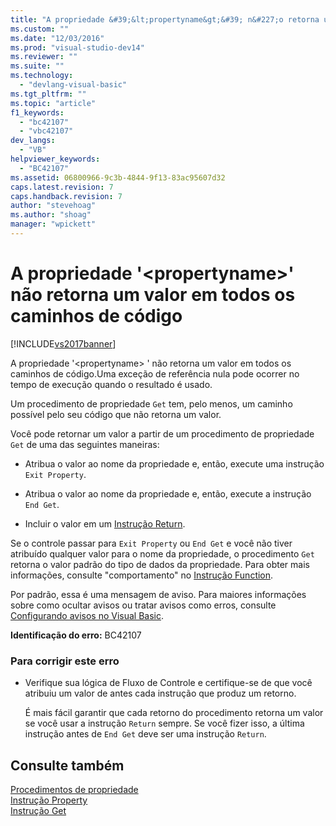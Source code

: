 ```yaml
---
title: "A propriedade &#39;&lt;propertyname&gt;&#39; n&#227;o retorna um valor em todos os caminhos de c&#243;digo | Microsoft Docs"
ms.custom: ""
ms.date: "12/03/2016"
ms.prod: "visual-studio-dev14"
ms.reviewer: ""
ms.suite: ""
ms.technology: 
  - "devlang-visual-basic"
ms.tgt_pltfrm: ""
ms.topic: "article"
f1_keywords: 
  - "bc42107"
  - "vbc42107"
dev_langs: 
  - "VB"
helpviewer_keywords: 
  - "BC42107"
ms.assetid: 06800966-9c3b-4844-9f13-83ac95607d32
caps.latest.revision: 7
caps.handback.revision: 7
author: "stevehoag"
ms.author: "shoag"
manager: "wpickett"
---
```

# A propriedade &#39;&lt;propertyname&gt;&#39; n&#227;o retorna um valor em todos os caminhos de c&#243;digo
[!INCLUDE[vs2017banner](../../../csharp/includes/vs2017banner.md)]

A propriedade '\<propertyname\> ' não retorna um valor em todos os caminhos de código.Uma exceção de referência nula pode ocorrer no tempo de execução quando o resultado é usado.  
  
 Um procedimento de propriedade `Get` tem, pelo menos, um caminho possível pelo seu código que não retorna um valor.  
  
 Você pode retornar um valor a partir de um procedimento de propriedade `Get` de uma das seguintes maneiras:  
  
-   Atribua o valor ao nome da propriedade e, então, execute uma instrução `Exit Property`.  
  
-   Atribua o valor ao nome da propriedade e, então, execute a instrução `End Get`.  
  
-   Incluir o valor em um [Instrução Return](../../../visual-basic/language-reference/statements/return-statement.md).  
  
 Se o controle passar para `Exit Property` ou `End Get` e você não tiver atribuído qualquer valor para o nome da propriedade, o procedimento `Get` retorna o valor padrão do tipo de dados da propriedade.  Para obter mais informações, consulte "comportamento" no [Instrução Function](../../../visual-basic/language-reference/statements/function-statement.md).  
  
 Por padrão, essa é uma mensagem de aviso.  Para maiores informações sobre como ocultar avisos ou tratar avisos como erros, consulte [Configurando avisos no Visual Basic](/visual-studio/ide/configuring-warnings-in-visual-basic).  
  
 **Identificação do erro:**  BC42107  
  
### Para corrigir este erro  
  
-   Verifique sua lógica de Fluxo de Controle e certifique\-se de que você atribuiu um valor de antes cada instrução que produz um retorno.  
  
     É mais fácil garantir que cada retorno do procedimento retorna um valor se você usar a instrução `Return` sempre.  Se você fizer isso, a última instrução antes de `End Get` deve ser uma instrução `Return`.  
  
## Consulte também  
 [Procedimentos de propriedade](../../../visual-basic/programming-guide/language-features/procedures/property-procedures.md)   
 [Instrução Property](../../../visual-basic/language-reference/statements/property-statement.md)   
 [Instrução Get](../../../visual-basic/language-reference/statements/get-statement.md)
